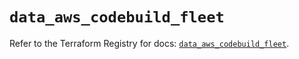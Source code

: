 # `data_aws_codebuild_fleet`

Refer to the Terraform Registry for docs: [`data_aws_codebuild_fleet`](https://registry.terraform.io/providers/hashicorp/aws/6.4.0/docs/data-sources/codebuild_fleet).
